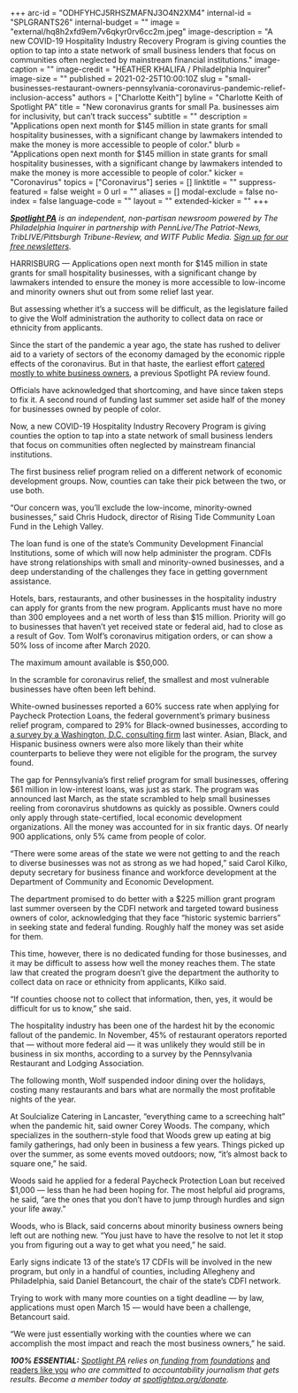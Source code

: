 +++
arc-id = "ODHFYHCJ5RHSZMAFNJ3O4N2XM4"
internal-id = "SPLGRANTS26"
internal-budget = ""
image = "external/hq8h2xfd9em7v6qkyr0rv6cc2m.jpeg"
image-description = "A new COVID-19 Hospitality Industry Recovery Program is giving counties the option to tap into a state network of small business lenders that focus on communities often neglected by mainstream financial institutions."
image-caption = ""
image-credit = "HEATHER KHALIFA / Philadelphia Inquirer"
image-size = ""
published = 2021-02-25T10:00:10Z
slug = "small-businesses-restaurant-owners-pennsylvania-coronavirus-pandemic-relief-inclusion-access"
authors = ["Charlotte Keith"]
byline = "Charlotte Keith of Spotlight PA"
title = "New coronavirus grants for small Pa. businesses aim for inclusivity, but can’t track success"
subtitle = ""
description = "Applications open next month for $145 million in state grants for small hospitality businesses, with a significant change by lawmakers intended to make the money is more accessible to people of color."
blurb = "Applications open next month for $145 million in state grants for small hospitality businesses, with a significant change by lawmakers intended to make the money is more accessible to people of color."
kicker = "Coronavirus"
topics = ["Coronavirus"]
series = []
linktitle = ""
suppress-featured = false
weight = 0
url = ""
aliases = []
modal-exclude = false
no-index = false
language-code = ""
layout = ""
extended-kicker = ""
+++

<a href="https://www.spotlightpa.org/"><i><b>Spotlight PA</b></i></a><i> is an independent, non-partisan newsroom powered by The Philadelphia Inquirer in partnership with PennLive/The Patriot-News, TribLIVE/Pittsburgh Tribune-Review, and WITF Public Media. </i><a href="https://www.spotlightpa.org/newsletters"><i>Sign up for our free newsletters</i></a><i>.</i>

HARRISBURG — Applications open next month for $145 million in state grants for small hospitality businesses, with a significant change by lawmakers intended to ensure the money is more accessible to low-income and minority owners shut out from some relief last year.

But assessing whether it’s a success will be difficult, as the legislature failed to give the Wolf administration the authority to collect data on race or ethnicity from applicants.

Since the start of the pandemic a year ago, the state has rushed to deliver aid to a variety of sectors of the economy damaged by the economic ripple effects of the coronavirus. But in that haste, the earliest effort <a href="https://www.spotlightpa.org/news/2020/05/small-business-loan-pennsylvania-winners-losers/">catered mostly to white business owners</a>, a previous Spotlight PA review found.

Officials have acknowledged that shortcoming, and have since taken steps to fix it. A second round of funding last summer set aside half of the money for businesses owned by people of color.

<script src="https://www.spotlightpa.org/embed.js" async></script><div data-spl-embed-version="1" data-spl-src="https://www.spotlightpa.org/embeds/newsletter/"></div>

Now, a new COVID-19 Hospitality Industry Recovery Program is giving counties the option to tap into a state network of small business lenders that focus on communities often neglected by mainstream financial institutions.

The first business relief program relied on a different network of economic development groups. Now, counties can take their pick between the two, or use both.

“Our concern was, you’ll exclude the low-income, minority-owned businesses,” said Chris Hudock, director of Rising Tide Community Loan Fund in the Lehigh Valley.

The loan fund is one of the state’s Community Development Financial Institutions, some of which will now help administer the program. CDFIs have strong relationships with small and minority-owned businesses, and a deep understanding of the challenges they face in getting government assistance.

Hotels, bars, restaurants, and other businesses in the hospitality industry can apply for grants from the new program. Applicants must have no more than 300 employees and a net worth of less than $15 million. Priority will go to businesses that haven’t yet received state or federal aid, had to close as a result of Gov. Tom Wolf’s coronavirus mitigation orders, or can show a 50% loss of income after March 2020.

The maximum amount available is $50,000.

In the scramble for coronavirus relief, the smallest and most vulnerable businesses have often been left behind.

White-owned businesses reported a 60% success rate when applying for Paycheck Protection Loans, the federal government’s primary business relief program, compared to 29% for Black-owned businesses, according to <a href="https://www.publicprivatestrategies.com/Business-Owners-of-Color-Covid-19-Survey">a survey by a Washington, D.C. consulting firm</a> last winter. Asian, Black, and Hispanic business owners were also more likely than their white counterparts to believe they were not eligible for the program, the survey found.

The gap for Pennsylvania’s first relief program for small businesses, offering $61 million in low-interest loans, was just as stark. The program was announced last March, as the state scrambled to help small businesses reeling from coronavirus shutdowns as quickly as possible. Owners could only apply through state-certified, local economic development organizations. All the money was accounted for in six frantic days. Of nearly 900 applications, only 5% came from people of color.

“There were some areas of the state we were not getting to and the reach to diverse businesses was not as strong as we had hoped,” said Carol Kilko, deputy secretary for business finance and workforce development at the Department of Community and Economic Development.

The department promised to do better with a $225 million grant program last summer overseen by the CDFI network and targeted toward business owners of color, acknowledging that they face “historic systemic barriers” in seeking state and federal funding. Roughly half the money was set aside for them.

This time, however, there is no dedicated funding for those businesses, and it may be difficult to assess how well the money reaches them. The state law that created the program doesn’t give the department the authority to collect data on race or ethnicity from applicants, Kilko said.

“If counties choose not to collect that information, then, yes, it would be difficult for us to know,” she said.

The hospitality industry has been one of the hardest hit by the economic fallout of the pandemic. In November, 45% of restaurant operators reported that — without more federal aid — it was unlikely they would still be in business in six months, according to a survey by the Pennsylvania Restaurant and Lodging Association.

The following month, Wolf suspended indoor dining over the holidays, costing many restaurants and bars what are normally the most profitable nights of the year.

<script src="https://www.spotlightpa.org/embed.js" async></script><div data-spl-embed-version="1" data-spl-src="https://www.spotlightpa.org/embeds/donate/?teaser_text=If%20you%20learned%20something%20from%20this%20report%2C%20pay%20it%20forward%20and%20become%20a%20member%20of%20Spotlight%20PA%20so%20someone%20else%20can%20in%20the%20future.&cta_text=CLICK%20TO%20CONTRIBUTE&eyebrow_text=WHILE%20YOU'RE%20HERE..."></div>

At Soulcialize Catering in Lancaster, “everything came to a screeching halt” when the pandemic hit, said owner Corey Woods. The company, which specializes in the southern-style food that Woods grew up eating at big family gatherings, had only been in business a few years. Things picked up over the summer, as some events moved outdoors; now, “it’s almost back to square one,” he said.

Woods said he applied for a federal Paycheck Protection Loan but received $1,000 — less than he had been hoping for. The most helpful aid programs, he said, “are the ones that you don’t have to jump through hurdles and sign your life away.”

Woods, who is Black, said concerns about minority business owners being left out are nothing new. “You just have to have the resolve to not let it stop you from figuring out a way to get what you need,” he said.

Early signs indicate 13 of the state’s 17 CDFIs will be involved in the new program, but only in a handful of counties, including Allegheny and Philadelphia, said Daniel Betancourt, the chair of the state’s CDFI network.

Trying to work with many more counties on a tight deadline — by law, applications must open March 15 — would have been a challenge, Betancourt said.

“We were just essentially working with the counties where we can accomplish the most impact and reach the most business owners,” he said.

<i><b>100% ESSENTIAL:</b></i><i> </i><a href="https://www.spotlightpa.org/"><i>Spotlight PA</i></a><i> relies on</i><a href="https://www.spotlightpa.org/support"><i> funding from foundations</i></a><i> </i><a href="https://www.spotlightpa.org/support">and readers like you</a><i> who are committed to accountability journalism that gets results. Become a member today at </i><a href="http://checkout.fundjournalism.org/memberform?org_id=spotlightpa&campaign=701f4000000TVuIAAW"><i>spotlightpa.org/donate</i></a><i>.</i>
